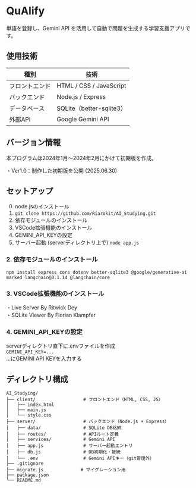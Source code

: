 # QuAlify
単語を登録し、Gemini API を活用して自動で問題を生成する学習支援アプリです。

## 使用技術
| 種別      | 技術                      |
| ------- | ----------------------- |
| フロントエンド | HTML / CSS / JavaScript |
| バックエンド  | Node.js / Express       |
| データベース  | SQLite（better-sqlite3）  |
| 外部API   | Google Gemini API       |

## バージョン情報
本プログラムは2024年1月～2024年2月にかけて初期版を作成。

・Ver1.0：制作した初期版を公開 (2025.06.30)

## セットアップ
0. node.jsのインストール
1. `git clone https://github.com/Riarokit/AI_Studying.git`
2. 依存モジュールのインストール
3. VSCode拡張機能のインストール
4. GEMINI_API_KEYの設定
5. サーバー起動 (serverディレクトリ上で) `node app.js`

### 2. 依存モジュールのインストール
`npm install express cors dotenv better-sqlite3 @google/generative-ai marked langchain@0.1.14 @langchain/core`

### 3. VSCode拡張機能のインストール
・Live Server By Ritwick Dey  
・SQLite Viewer By Florian Klampfer

### 4. GEMINI_API_KEYの設定
serverディレクトリ直下に.envファイルを作成  
`GEMINI_API_KEY=...`  
...にGEMINI API KEYを入力する

## ディレクトリ構成
```
AI_Studying/
├── client/                  # フロントエンド（HTML, CSS, JS）
│   ├── index.html
│   ├── main.js
│   └── style.css
├── server/                  # バックエンド（Node.js + Express）
│   ├── data/                # SQLite DB格納
│   ├── routes/              # APIルート定義
│   ├── services/            # Gemini API
│   ├── app.js               # サーバー起動エントリ
│   ├── db.js                # DB初期化・接続
│   └── .env                 # Gemini APIキー（git管理外）
├── .gitignore
├── migrate.js              # マイグレーション用
├── package.json
└── README.md
```
